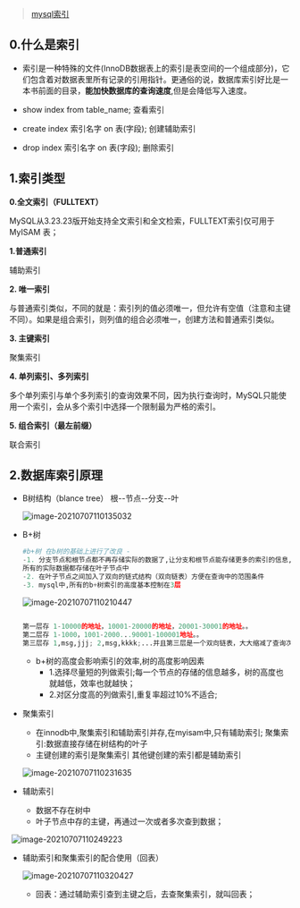 > [mysql索引](https://xiaolincoding.com/mysql/index/index_interview.html#什么是索引)

## 0.什么是索引

- 索引是一种特殊的文件(InnoDB数据表上的索引是表空间的一个组成部分)，它们包含着对数据表里所有记录的引用指针。更通俗的说，数据库索引好比是一本书前面的目录，**能加快数据库的查询速度**,但是会降低写入速度。 

-  show index from table_name; 查看索引 
-  create index 索引名字 on 表(字段); 创建辅助索引 
-  drop index 索引名字 on 表(字段); 删除索引 

## 1.索引类型

**0.全文索引（FULLTEXT）**

MySQL从3.23.23版开始支持全文索引和全文检索，FULLTEXT索引仅可用于 MyISAM 表；

**1.普通索引**

辅助索引

**2. 唯一索引**

与普通索引类似，不同的就是：索引列的值必须唯一，但允许有空值（注意和主键不同）。如果是组合索引，则列值的组合必须唯一，创建方法和普通索引类似。

**3. 主键索引**

聚集索引

**4. 单列索引、多列索引**

多个单列索引与单个多列索引的查询效果不同，因为执行查询时，MySQL只能使用一个索引，会从多个索引中选择一个限制最为严格的索引。

**5. 组合索引（最左前缀）**

联合索引

## 2.数据库索引原理

- B树结构（blance tree） 根--节点--分支--叶  

  ![image-20210707110135032](https://raw.githubusercontent.com/hellolib/pictures/main/Typora/pic-00-gitee/image-20210707110135032.png)

- B+树

  ```python
  #b+树 在b树的基础上进行了改良 -
  -1. 分支节点和根节点都不再存储实际的数据了,让分支和根节点能存储更多的索引的信息,就降低了树的高度,
  所有的实际数据都存储在叶子节点中
  -2. 在叶子节点之间加入了双向的链式结构（双向链表）方便在查询中的范围条件
  -3. mysql中,所有的b+树索引的高度基本控制在3层 
  ```
  ![image-20210707110210447](https://raw.githubusercontent.com/hellolib/pictures/main/Typora/pic-00-gitee/image-20210707110210447.png)

  ```python
  
  第一层存 1-10000的地址，10001-20000的地址，20001-30001的地址。。
  第二层存 1-1000，1001-2000...90001-100001地址。。
  第三层存 1,msg,jjj; 2,msg,kkkk;...并且第三层是一个双向链表，大大缩减了查询次数
  ```

  

  - b+树的高度会影响索引的效率,树的高度影响因素 
    - 1.选择尽量短的列做索引;每一个节点的存储的信息越多，树的高度也就越低，效率也就越快；
    - 2.对区分度高的列做索引,重复率超过10%不适合;  

- 聚集索引

  -  在innodb中,聚集索引和辅助索引并存,在myisam中,只有辅助索引; 聚集索引:数据直接存储在树结构的叶子 
  -  主键创建的索引是聚集索引 其他键创建的索引都是辅助索引  

  ![image-20210707110231635](https://raw.githubusercontent.com/hellolib/pictures/main/Typora/pic-00-gitee/image-20210707110231635.png)

- 辅助索引
  -  数据不存在树中 
  - 叶子节点中存的主键，再通过一次或者多次查到数据；

​	![image-20210707110249223](https://raw.githubusercontent.com/hellolib/pictures/main/Typora/pic-00-gitee/image-20210707110249223.png)

- 辅助索引和聚集索引的配合使用（回表）

  ![image-20210707110320427](https://raw.githubusercontent.com/hellolib/pictures/main/Typora/pic-00-gitee/image-20210707110320427.png)

  - 回表：通过辅助索引查到主键之后，去查聚集索引，就叫回表；